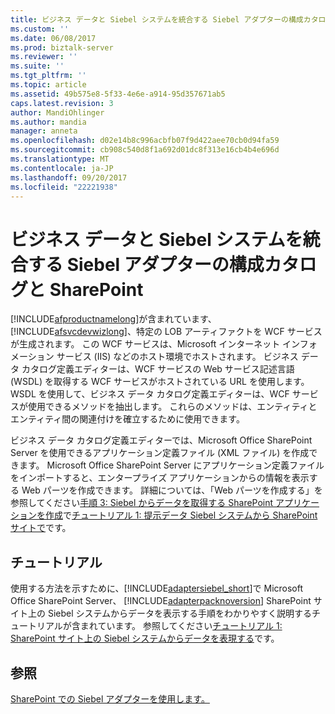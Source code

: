 ```yaml
---
title: ビジネス データと Siebel システムを統合する Siebel アダプターの構成カタログと SharePoint |Microsoft ドキュメント
ms.custom: ''
ms.date: 06/08/2017
ms.prod: biztalk-server
ms.reviewer: ''
ms.suite: ''
ms.tgt_pltfrm: ''
ms.topic: article
ms.assetid: 49b575e8-5f33-4e6e-a914-95d357671ab5
caps.latest.revision: 3
author: MandiOhlinger
ms.author: mandia
manager: anneta
ms.openlocfilehash: d02e14b8c996acbfb07f9d422aee70cb0d94fa59
ms.sourcegitcommit: cb908c540d8f1a692d01dc8f313e16cb4b4e696d
ms.translationtype: MT
ms.contentlocale: ja-JP
ms.lasthandoff: 09/20/2017
ms.locfileid: "22221938"
---
```

# <a name="configure-the-siebel-adapter-to-integrate-the-siebel-system-with-the-business-data-catalog-and-sharepoint"></a>ビジネス データと Siebel システムを統合する Siebel アダプターの構成カタログと SharePoint
[!INCLUDE[afproductnamelong](../../includes/afproductnamelong-md.md)]が含まれています、 [!INCLUDE[afsvcdevwizlong](../../includes/afsvcdevwizlong-md.md)]、特定の LOB アーティファクトを WCF サービスが生成されます。 この WCF サービスは、Microsoft インターネット インフォメーション サービス (IIS) などのホスト環境でホストされます。 ビジネス データ カタログ定義エディターは、WCF サービスの Web サービス記述言語 (WSDL) を取得する WCF サービスがホストされている URL を使用します。 WSDL を使用して、ビジネス データ カタログ定義エディターは、WCF サービスが使用できるメソッドを抽出します。 これらのメソッドは、エンティティとエンティティ間の関連付けを確立するために使用できます。  
  
 ビジネス データ カタログ定義エディターでは、Microsoft Office SharePoint Server を使用できるアプリケーション定義ファイル (XML ファイル) を作成できます。 Microsoft Office SharePoint Server にアプリケーション定義ファイルをインポートすると、エンタープライズ アプリケーションからの情報を表示する Web パーツを作成できます。 詳細については、「Web パーツを作成する」を参照してください[手順 3: Siebel からデータを取得する SharePoint アプリケーションを作成](../../adapters-and-accelerators/adapter-siebel/step-3-create-a-sharepoint-application-to-retrieve-data-from-siebel.md)で[チュートリアル 1: 提示データ Siebel システムから SharePoint サイトで](../../adapters-and-accelerators/adapter-siebel/tutorial-1-presenting-data-from-a-siebel-system-on-a-sharepoint-site.md)です。  
  
## <a name="tutorial"></a>チュートリアル  
 使用する方法を示すために、[!INCLUDE[adaptersiebel_short](../../includes/adaptersiebel-short-md.md)]で Microsoft Office SharePoint Server、 [!INCLUDE[adapterpacknoversion](../../includes/adapterpacknoversion-md.md)] SharePoint サイト上の Siebel システムからデータを表示する手順をわかりやすく説明するチュートリアルが含まれています。 参照してください[チュートリアル 1: SharePoint サイト上の Siebel システムからデータを表現する](../../adapters-and-accelerators/adapter-siebel/tutorial-1-presenting-data-from-a-siebel-system-on-a-sharepoint-site.md)です。  
  
## <a name="see-also"></a>参照  
 [SharePoint での Siebel アダプターを使用します。](../../adapters-and-accelerators/adapter-siebel/use-the-siebel-adapter-with-sharepoint.md)